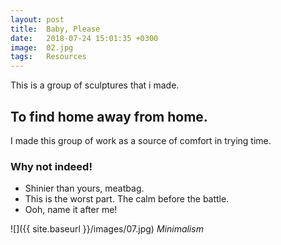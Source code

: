 ```yaml
---
layout: post
title:  Baby, Please
date:   2018-07-24 15:01:35 +0300
image:  02.jpg
tags:   Resources
---
```

This is a group of sculptures that i made. 



## To find home away from home.


I made this group of work as a source of comfort in trying time. 

### Why not indeed!



* Shinier than yours, meatbag.
* This is the worst part. The calm before the battle.
* Ooh, name it after me!



![]({{ site.baseurl }}/images/07.jpg)
*Minimalism*

